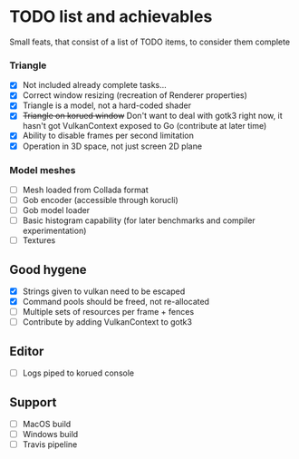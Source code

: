 # TODO list and achievables

Small feats, that consist of a list of TODO items, to consider them complete

### Triangle

- [x] Not included already complete tasks...
- [x] Correct window resizing (recreation of Renderer properties)
- [x] Triangle is a model, not a hard-coded shader
- [x] ~~Triangle on korued window~~ Don't want to deal with gotk3 right now, it hasn't got VulkanContext exposed to Go (contribute at later time)
- [x] Ability to disable frames per second limitation
- [x] Operation in 3D space, not just screen 2D plane

### Model meshes

- [ ] Mesh loaded from Collada format
- [ ] Gob encoder (accessible through korucli)
- [ ] Gob model loader
- [ ] Basic histogram capability (for later benchmarks and compiler experimentation)
- [ ] Textures

## Good hygene

- [x] Strings given to vulkan need to be escaped
- [x] Command pools should be freed, not re-allocated
- [ ] Multiple sets of resources per frame + fences
- [ ] Contribute by adding VulkanContext to gotk3 

## Editor

- [ ] Logs piped to korued console

## Support

- [ ] MacOS build
- [ ] Windows build
- [ ] Travis pipeline